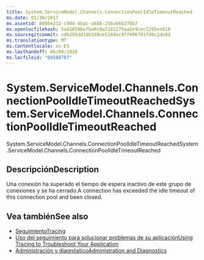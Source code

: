 ```yaml
---
title: System.ServiceModel.Channels.ConnectionPoolIdleTimeoutReached
ms.date: 03/30/2017
ms.assetid: 0d86e212-c904-4bac-a686-256c66b278b7
ms.openlocfilehash: 5a41058be7be0c0a3181275aa2e9cec1295ee018
ms.sourcegitcommit: cdb295dd1db589ce5169ac9ff096f01fd0c2da9d
ms.translationtype: MT
ms.contentlocale: es-ES
ms.lasthandoff: 06/09/2020
ms.locfileid: "84588787"
---
```

# <a name="systemservicemodelchannelsconnectionpoolidletimeoutreached"></a><span data-ttu-id="a6339-102">System.ServiceModel.Channels.ConnectionPoolIdleTimeoutReached</span><span class="sxs-lookup"><span data-stu-id="a6339-102">System.ServiceModel.Channels.ConnectionPoolIdleTimeoutReached</span></span>
<span data-ttu-id="a6339-103">System.ServiceModel.Channels.ConnectionPoolIdleTimeoutReached</span><span class="sxs-lookup"><span data-stu-id="a6339-103">System.ServiceModel.Channels.ConnectionPoolIdleTimeoutReached</span></span>  
  
## <a name="description"></a><span data-ttu-id="a6339-104">Descripción</span><span class="sxs-lookup"><span data-stu-id="a6339-104">Description</span></span>  
 <span data-ttu-id="a6339-105">Una conexión ha superado el tiempo de espera inactivo de este grupo de conexiones y se ha cerrado.</span><span class="sxs-lookup"><span data-stu-id="a6339-105">A connection has exceeded the idle timeout of this connection pool and been closed.</span></span>  
  
## <a name="see-also"></a><span data-ttu-id="a6339-106">Vea también</span><span class="sxs-lookup"><span data-stu-id="a6339-106">See also</span></span>

- [<span data-ttu-id="a6339-107">Seguimiento</span><span class="sxs-lookup"><span data-stu-id="a6339-107">Tracing</span></span>](index.md)
- [<span data-ttu-id="a6339-108">Uso del seguimiento para solucionar problemas de su aplicación</span><span class="sxs-lookup"><span data-stu-id="a6339-108">Using Tracing to Troubleshoot Your Application</span></span>](using-tracing-to-troubleshoot-your-application.md)
- [<span data-ttu-id="a6339-109">Administración y diagnóstico</span><span class="sxs-lookup"><span data-stu-id="a6339-109">Administration and Diagnostics</span></span>](../index.md)
